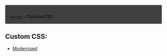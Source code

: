<div style="padding: 1em 1em 0; border: 1px solid #404040; border-radius: 3px; background: #404040; font-style: normal;">

[Home](https://hongske.github.io/subeta/) » **CustomCSS**
</div>

## Custom CSS:
- [Modernised](https://hongske.github.io/subeta/custom-css/Modernised/)